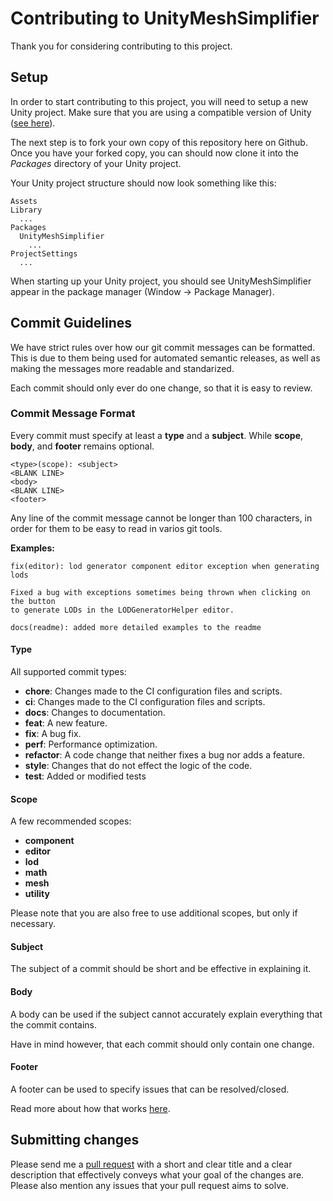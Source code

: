 # Contributing to UnityMeshSimplifier

Thank you for considering contributing to this project.

## Setup

In order to start contributing to this project, you will need to setup a new Unity project.
Make sure that you are using a compatible version of Unity ([see here](https://github.com/Whinarn/UnityMeshSimplifier/blob/master/README.md#compatibility)).

The next step is to fork your own copy of this repository here on Github.
Once you have your forked copy, you can should now clone it into the *Packages* directory of your Unity project.

Your Unity project structure should now look something like this:

```text
Assets
Library
  ...
Packages
  UnityMeshSimplifier
    ...
ProjectSettings
  ...
```

When starting up your Unity project, you should see UnityMeshSimplifier appear in the package manager (Window -> Package Manager).

## Commit Guidelines

We have strict rules over how our git commit messages can be formatted. This is due to them being used for automated semantic releases, as well as making the messages more readable and standarized.

Each commit should only ever do one change, so that it is easy to review.

### Commit Message Format

Every commit must specify at least a **type** and a **subject**. While **scope**, **body**, and **footer** remains optional.

```text
<type>(scope): <subject>
<BLANK LINE>
<body>
<BLANK LINE>
<footer>
```

Any line of the commit message cannot be longer than 100 characters, in order for them to be easy to read in varios git tools.

**Examples:**

```text
fix(editor): lod generator component editor exception when generating lods

Fixed a bug with exceptions sometimes being thrown when clicking on the button
to generate LODs in the LODGeneratorHelper editor.
```

```text
docs(readme): added more detailed examples to the readme
```

#### Type

All supported commit types:

* **chore**: Changes made to the CI configuration files and scripts.
* **ci**: Changes made to the CI configuration files and scripts.
* **docs**: Changes to documentation.
* **feat**: A new feature.
* **fix**: A bug fix.
* **perf**: Performance optimization.
* **refactor**: A code change that neither fixes a bug nor adds a feature.
* **style**: Changes that do not effect the logic of the code.
* **test**: Added or modified tests

#### Scope

A few recommended scopes:

* **component**
* **editor**
* **lod**
* **math**
* **mesh**
* **utility**

Please note that you are also free to use additional scopes, but only if necessary.

#### Subject

The subject of a commit should be short and be effective in explaining it.

#### Body

A body can be used if the subject cannot accurately explain everything that the commit contains.

Have in mind however, that each commit should only contain one change.

#### Footer

A footer can be used to specify issues that can be resolved/closed.

Read more about how that works [here](https://help.github.com/en/github/managing-your-work-on-github/linking-a-pull-request-to-an-issue).

## Submitting changes

Please send me a [pull request](https://github.com/Whinarn/UnityMeshSimplifier/compare) with a short and clear title and a clear description that effectively conveys what your goal of the changes are. Please also mention any issues that your pull request aims to solve.

